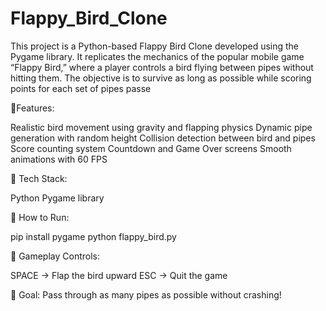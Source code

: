 # Flappy_Bird_Clone
This project is a Python-based Flappy Bird Clone developed using the Pygame library. It replicates the mechanics of the popular mobile game “Flappy Bird,” where a player controls a bird flying between pipes without hitting them. The objective is to survive as long as possible while scoring points for each set of pipes passe

🔹Features:

Realistic bird movement using gravity and flapping physics
Dynamic pipe generation with random height
Collision detection between bird and pipes
Score counting system
Countdown and Game Over screens
Smooth animations with 60 FPS

🔹 Tech Stack:

Python
Pygame library

🔹 How to Run:

pip install pygame
python flappy_bird.py

🔹 Gameplay Controls:

SPACE → Flap the bird upward
ESC → Quit the game

🎯 Goal: Pass through as many pipes as possible without crashing!
